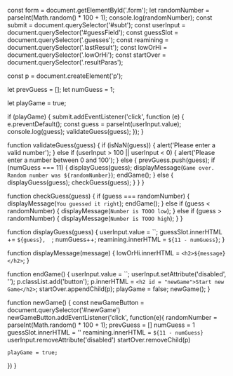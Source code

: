 const form = document.getElementById('.form');
let randomNumber = parseInt(Math.random() * 100 + 1);
console.log(randomNumber);
const submit = document.querySelector('#subt');
const userInput = document.querySelector('#guessField');
const guessSlot = document.querySelector('.guesses');
const reamining = document.querySelector('.lastResult');
const lowOrHi = document.querySelector('.lowOrHi');
const startOver = document.querySelector('.resultParas');

const p = document.createElement('p');

let prevGuess = [];
let numGuess = 1;

let playGame = true;

if (playGame) {
  submit.addEventListener('click', function (e) {
    e.preventDefault();
    const guess = parseInt(userInput.value);
    console.log(guess);
    validateGuess(guess);
  });
}

function validateGuess(guess) {
  if (isNaN(guess)) {
    alert('Please enter a valid number');
  } else if (userInput > 100 || userInput < 0) {
    alert('Please enter a number between 0 and 100');
  } else {
    prevGuess.push(guess);
    if (numGuess === 11) {
      displayGuess(guess);
      displayMessage(`Game over. Random number was ${randomNumber}`);
      endGame();
    } else {
      displayGuess(guess);
      checkGuess(guess);
    }
  }
}

function checkGuess(guess) {
  if (guess === randomNumber) {
    displayMessage(`You guessed it right`);
    endGame();
  } else if (guess < randomNumber) {
    displayMessage(`Number is TOOO low`);
  } else if (guess > randomNumber) {
    displayMessage(`Number is TOOO high`);
  }
}

function displayGuess(guess) {
  userInput.value = ``;
  guessSlot.innerHTML += `${guess},  `;
  numGuess++;
  reamining.innerHTML = `${11 - numGuess}`;
}

function displayMessage(message) {
  lowOrHi.innerHTML = `<h2>${message}</h2>`;
}

function endGame() {
  userInput.value = ``;
  userInput.setAttribute('disabled', '');
  p.classList.add('button');
  p.innerHTML = `<h2 id = "newGame">Start new Game</h2>`;
  startOver.appendChild(p);
  playGame = false;
  newGame();
}

function newGame() {
  const newGameButton = document.querySelector('#newGame')
  newGameButton.addEventListener('click', function(e){
    randomNumber = parseInt(Math.random() * 100 + 1);
    prevGuess = []
    numGuess = 1
    guessSlot.innerHTML = ''
    reamining.innerHTML = `${11 - numGuess}`
    userInput.removeAttribute('disabled')
    startOver.removeChild(p)

    playGame = true;
  })
}
